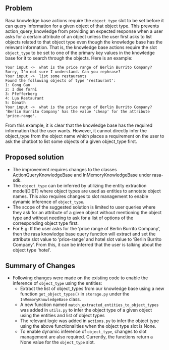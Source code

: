 ## Problem
Rasa knowledge base actions require the `object_type` slot to be set before it can query information for a given object of that object type. This prevents action_query_knowledge from providing an expected response when a user asks for a certain attribute of an object unless the user first asks to list objects related to that object type even though the knowledge base has the relevant information. That is, the knowledge base actions require the slot `object_type` to be set to one of the primary key values in the knowledge base for it to search through the objects. Here is an example:
```
Your input ->  what is the price range of Berlin Burrito Company?
Sorry, I'm not sure I understand. Can you rephrase?
Your input ->  list some restaurants
Found the following objects of type 'restaurant':
1: Gong Gan
2: I due forni
3: Pfefferberg
4: Lụa Restaurant
5: Donath
Your input ->  what is the price range of Berlin Burrito Company?
'Berlin Burrito Company' has the value 'cheap' for the attribute 'price-range'.
```
From this example, it is clear that the knowledge base has the required information that the user wants. However, it cannot directly infer the object_type from the object name which places a requirement on the user to ask the chatbot to list some objects of a given object_type first.

## Proposed solution
- The improvement requires changes to the classes ActionQueryKnowledgeBase and InMemoryKnowledgeBase under rasa-sdk. 
- The `object_type` can be inferred by utilizing the entity extraction model(DIET) where object types are used as entities to annotate object names. 
This also requires changes to slot management to enable dynamic inference of `object_type`. 
- The scope of the suggested solution is limited to user queries where they ask for an attribute of a given object without mentioning the object type and without needing to ask for a list of options of the corresponding object type first. 
- For E.g: If the user asks for the ‘price range of Berlin Burrito Company’, then the rasa knowledge base query function will extract and set the attribute slot value to ‘price-range’ and hotel slot value to ‘Berlin Burrito Company’. From this, it can be inferred that the user is talking about the object type ‘hotel’. 

## Summary of Changes
- Following changes were made on the existing code to enable the inference of `object_type` using the entities:
    - Extract the list of object_types from our knowledge base using a new function `get_object_types()` in `storage.py` under the `InMemoryKnowledgeBase` class. 
    - A new function named `match_extracted_entities_to_object_types` was added in `utils.py` to infer the object type of a given object using the entities and list of object types
    - The relevant logic was added in `actions.py` to infer the object type using the above functionalities when the object type slot is None. 
    - To enable dynamic inference of `object_type`, changes to slot management are also required. Currently, the functions return a None value for the `object_type` slot.